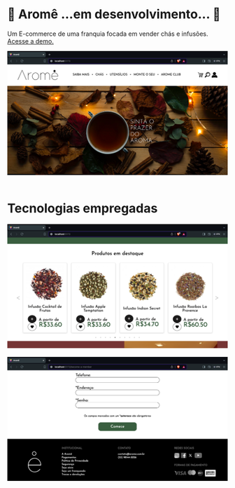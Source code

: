# 🍵 Aromê  ...em desenvolvimento... 🚧

<p>Um E-commerce de uma franquia focada em vender chás e infusões. <a href=''>Acesse a demo.</a></p> 

![Layout do E-commerce - 1](screenshot_1.png)
<br />
<br />

# Tecnologias empregadas


![Layout do E-commerce - 1](screenshot_2.png)
<br />
<br />
![Layout do E-commerce - 1](screenshot_3.png)
